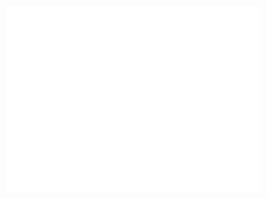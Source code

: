 <p align="center">
  <img src="https://github.com/Amybiubiu/Amybiubiu/blob/main/github-metrics.svg">
</p>
